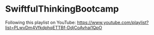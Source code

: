 # SwiftfulThinkingBootcamp

Following this playlist on YouTube: https://www.youtube.com/playlist?list=PLwvDm4VfkdphqETTBf-DdjCoAvhai1QpO
